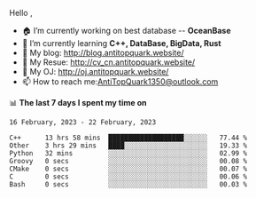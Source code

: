 
Hello , 

- 🏠 I’m currently working on best database -- **OceanBase**
- 🌱 I’m currently learning **C++, DataBase, BigData, Rust**
- 🔭 My blog:   http://blog.antitopquark.website/ 
- 👦 My Resue:  http://cv_cn.antitopquark.website/
- 🚉 My OJ:     http://oj.antitopquark.website/
- 📫 How to reach me:AntiTopQuark1350@outlook.com


📊 **The last 7 days I spent my time on** 

<!--START_SECTION:waka-->
```text
16 February, 2023 - 22 February, 2023

C++      13 hrs 58 mins  ███████████████████░░░░░░   77.44 % 
Other    3 hrs 29 mins   ████░░░░░░░░░░░░░░░░░░░░░   19.33 % 
Python   32 mins         ░░░░░░░░░░░░░░░░░░░░░░░░░   02.99 % 
Groovy   0 secs          ░░░░░░░░░░░░░░░░░░░░░░░░░   00.08 % 
CMake    0 secs          ░░░░░░░░░░░░░░░░░░░░░░░░░   00.07 % 
C        0 secs          ░░░░░░░░░░░░░░░░░░░░░░░░░   00.06 % 
Bash     0 secs          ░░░░░░░░░░░░░░░░░░░░░░░░░   00.03 %
```
<!--END_SECTION:waka-->


